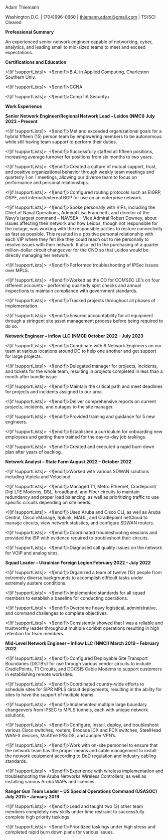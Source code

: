 Adam Thiemann

Washington D.C. | (704)996-0660 | thiemann.adam@gmail.com | TS/SCI Cleared

**Professional Summary**

An experienced senior network engineer capable of networking, cyber, analytics, and leading small to mid-sized teams to meet and exceed expectations.

**Certifications and Education**

<![if !supportLists]>· <![endif]>B.A. in Applied Computing, Charleston Southern Univ.

<![if !supportLists]>· <![endif]>CCNA

<![if !supportLists]>· <![endif]>CompTIA Security+

  

  

**Work Experience**

**Senior Network Engineer/Regional Network Lead – Leidos (NMCI)  July 2023 – Present**

<![if !supportLists]>· <![endif]>Met and exceeded organizational goals for a hybrid fifteen (15) person team by empowering members to be autonomous while still having team support to perform their duties.

<![if !supportLists]>· <![endif]>Successfully staffed all fifteen positions, increasing average turnover for positions from six months to two years.

<![if !supportLists]>· <![endif]>Created a culture of mutual support, trust, and positive organizational behavior through weekly team meetings and quarterly 1 on 1 meetings, allowing our diverse team to focus on performance and personal relationships.

<![if !supportLists]>· <![endif]>Configured routing protocols such as EIGRP, OSPF, and internal/external BGP for use on an enterprise network.

<![if !supportLists]>· <![endif]>Spoke personally with VIPs, including the Chief of Naval Operations, Admiral Lisa Franchetti, and director of the Navy’s largest command – NAVSEA – Vice Admiral Robert Downey, about issues affecting their network and how Leidos, though not responsible for the outage, was working with the responsible parties to restore connectivity as fast as possible. This resulted in a positive personal relationship with each VIP where they felt like they could reach out to me personally to resolve issues with their network. It also led to the purchasing of a quarter million-dollar circuit changeover for the CNO so that Leidos would be directly managing her network.

<![if !supportLists]>· <![endif]>Performed troubleshooting of IPSec issues over MPLS.

<![if !supportLists]>· <![endif]>Worked as the CO for COMSEC LE’s on four different accounts – performing quarterly spot checks and annual inspections to maintain compliance with government standards.

<![if !supportLists]>· <![endif]>Tracked projects throughout all phases of implementation.

<![if !supportLists]>· <![endif]>Ensured accountability for all equipment through a stringent site asset management process before being required to do so.

**Network Engineer – Inflow LLC (NMCI)  October 2022 – July 2023**

<![if !supportLists]>· <![endif]>Coordinate with 6 Network Engineers on our team at various locations around DC to help one another and get support for large projects.

<![if !supportLists]>· <![endif]>Delegated manager for projects, incidents, and tickets for the whole team, resulting in projects completed in less than a month after bundle issue.

<![if !supportLists]>· <![endif]>Maintain the critical path and meet deadlines for projects and incidents assigned to our area.

<![if !supportLists]>· <![endif]>Deliver comprehensive reports on current projects, incidents, and outages to the site manager.

<![if !supportLists]>· <![endif]>Provided training and guidance for 5 new engineers.

<![if !supportLists]>· <![endif]>Established a curriculum for onboarding new employees and getting them trained for the day-to-day job taskings.

<![if !supportLists]>· <![endif]>Created and executed a rapid burn down plan after years of backlog.

**Network Analyst – State Farm  August 2022 – October 2022**

<![if !supportLists]>· <![endif]>Worked with various SDWAN solutions including Viptela and Velocloud.

<![if !supportLists]>· <![endif]>Managed T1, Metro Ethernet, Cradlepoint/ Digi LTE Modems, DSL, broadband, and Fiber circuits to maintain redundancy and proper load balancing, as well as prioritizing traffic to use specific circuits depending on site needs.

<![if !supportLists]>· <![endif]>Used Aruba and Cisco CLI, as well as Aruba Central, Cisco vManage, Splunk, MAUL, and Cradlepoint netCloud to manage circuits, view network statistics, and configure SDWAN routers.

<![if !supportLists]>· <![endif]>Coordinated troubleshooting sessions and provided the ISP with evidence required to troubleshoot their circuits.

<![if !supportLists]>· <![endif]>Diagnosed call quality issues on the network for VOIP and analog sites.

**Squad Leader – Ukrainian Foreign Legion  February 2022 – July 2022**

<![if !supportLists]>· <![endif]>Organized a team of twelve (12) people from extremely diverse backgrounds to accomplish difficult tasks under extremely austere conditions.

<![if !supportLists]>· <![endif]>Implemented standards for all squad members to establish a baseline for conducting operations.

<![if !supportLists]>· <![endif]>Overcame heavy logistical, administrative, and command challenges to complete objectives.

<![if !supportLists]>· <![endif]>Consistently showed that I was a reliable and trustworthy leader throughout multiple combat operations resulting in high retention for team members.

**Mid-Level Network Engineer – Inflow LLC (NMCI)  March 2019 – February 2022**

<![if !supportLists]>· <![endif]>Configured Deployable Site Transport Boundaries (DSTB’s) for use through various vendor circuits to include CradlePoints, T1 Circuits, and DOCSIS Cable Modems to support customers in establishing remote worksites.

<![if !supportLists]>· <![endif]>Coordinated country-wide efforts to schedule sites for SIPR MPLS circuit deployments, resulting in the ability for sites to have the support of multiple teams.

<![if !supportLists]>· <![endif]>Implemented multiple large boundary changeovers from IPSEC to MPLS tunnels, each with unique network solutions.

<![if !supportLists]>· <![endif]>Configure, install, deploy, and troubleshoot various Cisco switches, routers, Brocade ICX and FCX switches, SteelHead WAN-X devices, McAffee IPS/IDS, and Juniper VPN’s.

<![if !supportLists]>· <![endif]>Work with on-site personnel to ensure that the network team has the proper means and cable management to install the network equipment according to DoD regulation and industry cabling standards.

<![if !supportLists]>· <![endif]>Experience with wireless implementation and troubleshooting the Aruba Networks Wireless Controllers, as well as installing various Aruba WAPs and licenses.

**Ranger Gun Team Leader – US Special Operations Command (USASOC)  July 2015 – January 2019**

<![if !supportLists]>· <![endif]>Lead and taught two (3) other team members completely new skills under time restraint to successfully complete high priority taskings.

<![if !supportLists]>· <![endif]>Prioritized taskings under high stress and completed rapid burn down plans for various issues.
<!--stackedit_data:
eyJoaXN0b3J5IjpbLTU5NDI3MzgyNF19
-->